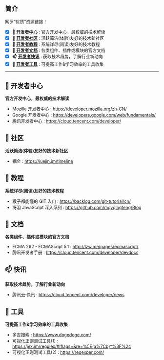 ## 简介

网罗“优质”资源链接！

- [x] **🏡 [开发者中心](#-开发者中心)** : 官方开发中心，最权威的技术解读
- [x] **🎉 [开发者社区](#-社区)** : 活跃简洁(体验)友好的技术新社区
- [x] **📐 [开发者教程](#-教程)** : 系统详尽(阅读)友好的技术教程
- [x] **📰 [开发者文档](#-文档)** : 各类组件、插件或模块的官方文档
- [x] **📫 [开发者快讯](#-快讯)** : 获取技术趋势，了解行业新动向
- [x] **🚀 [开发者工具](#-工具)** : 可提高工作&学习效率的工具收集

---

## 🏡 开发者中心

**官方开发中心，最权威的技术解读**

- Mozilla 开发者中心 : https://developer.mozilla.org/zh-CN/
- Google 开发者中心 : https://developers.google.com/web/fundamentals/
- 腾讯开发者中心 : https://cloud.tencent.com/developer/

## 🎉 社区

**活跃简洁(体验)友好的技术新社区**

- 掘金 : https://juejin.im/timeline

## 📐 教程

**系统详尽(阅读)友好的技术教程**

- 猴子都能懂的 GIT 入门 : https://backlog.com/git-tutorial/cn/
- 冴羽 JavaScript 深入系列 : https://github.com/mqyqingfeng/Blog

## 📰 文档

**各类组件、插件或模块的官方文档**

- ECMA 262 - ECMAScript 5.1 : http://lzw.me/pages/ecmascript/
- 腾讯开发者手册 : https://cloud.tencent.com/developer/devdocs

## 📫 快讯

**获取技术趋势，了解行业新动向**

- 腾讯云·快讯 : https://cloud.tencent.com/developer/news

## 🚀 工具

**可提高工作&学习效率的工具收集**

- 多吉搜索 : https://www.dogedoge.com/
- 可视化正则测试工具(1) : https://jex.im/regulex/#!flags=&re=%5E(a%7Cb)*%3F%24
- 可视化正则测试工具(2) : https://regexper.com/
